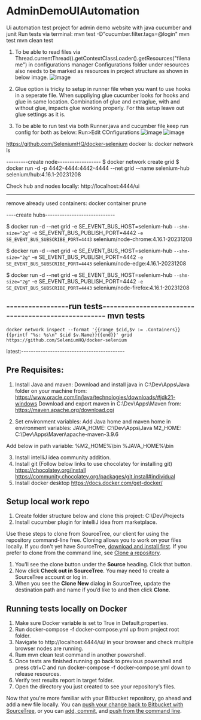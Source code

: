 # AdminDemoUIAutomation
Ui automation test project for admin demo website with java cucumber and junit
Run tests via terminal: 
mvn test -D"cucumber.filter.tags=@login"
mvn test
mvn clean test
1. To be able to read files via Thread.currentThread().getContextClassLoader().getResources("filename") in configurations manager Configurations folder under resources 
also needs to be marked as resources in project structure as shown in below image.
![image](https://user-images.githubusercontent.com/130054374/232771905-afbefaee-ca9e-4c39-b4f5-3afe0e6a1a07.png)


2. Glue option is tricky to setup in runner file when you want to use hooks in a seperate file. When suppliying glue cucumber looks for hooks and glue in same location. 
Combination of glue and extraglue, with and without glue, impacts glue working properly. For this setup leave out glue settings as it is.
3. To be able to run test via both Runner.java and cucumber file keep run config for both as below:
Run>Edit COnfigurations
![image](https://user-images.githubusercontent.com/130054374/232773173-2c7d9458-6e91-4db0-8c3f-957a63b8afdc.png)
![image](https://user-images.githubusercontent.com/130054374/232773282-b52e3692-3be6-455b-903a-43d8eaaa4528.png)

https://github.com/SeleniumHQ/docker-selenium
docker ls:
docker network ls




---------create node------------------
$ docker network create grid
$ docker run -d -p 4442-4444:4442-4444 --net grid --name selenium-hub selenium/hub:4.16.1-20231208

Check hub and nodes locally: http://localhost:4444/ui

-----------------------------------------
remove already used containers:
docker container prune

----create hubs-----------------------------

$ docker run -d --net grid -e SE_EVENT_BUS_HOST=selenium-hub `
    --shm-size="2g" `
    -e SE_EVENT_BUS_PUBLISH_PORT=4442 `
    -e SE_EVENT_BUS_SUBSCRIBE_PORT=4443 `
    selenium/node-chrome:4.16.1-20231208
	
$ docker run -d --net grid -e SE_EVENT_BUS_HOST=selenium-hub `
    --shm-size="2g" `
    -e SE_EVENT_BUS_PUBLISH_PORT=4442 `
    -e SE_EVENT_BUS_SUBSCRIBE_PORT=4443 `
    selenium/node-edge:4.16.1-20231208
	
$ docker run -d --net grid -e SE_EVENT_BUS_HOST=selenium-hub `
    --shm-size="2g" `
    -e SE_EVENT_BUS_PUBLISH_PORT=4442 `
    -e SE_EVENT_BUS_SUBSCRIBE_PORT=4443 `
    selenium/node-firefox:4.16.1-20231208

-----------------run tests----------------------------------------------------
mvn tests
----------------------------------------------------
	docker network inspect --format '{{range $cid,$v := .Containers}}{{printf "%s: %s\n" $cid $v.Name}}{{end}}' grid
	https://github.com/SeleniumHQ/docker-selenium

 latest:-------------------------------------------
 ## Pre Requisites:
1. Install Java and maven:
Download and install java in C:\Dev\Apps\Java folder on your machine from: https://www.oracle.com/in/java/technologies/downloads/#jdk21-windows
Download and export maven in C:\Dev\Apps\Maven from: https://maven.apache.org/download.cgi

2. Set environment variables:
Add Java home and maven home in environment variables:
JAVA_HOME: C:\Dev\Apps\Java
M2_HOME: C:\Dev\Apps\Maven\apache-maven-3.9.6

Add below in path variable:
%M2_HOME%\bin
%JAVA_HOME%\bin

3. Install intelliJ idea community addition.
4. Install git (Follow below links to use chocolatey for installing git)
https://chocolatey.org/install
https://community.chocolatey.org/packages/git.install#individual
5. Install docker desktop
https://docs.docker.com/get-docker/

## Setup local work repo
1. Create folder structure below and clone this project:
C:\Dev\Projects
2. Install cucumber plugin for intelliJ idea from marketplace.

Use these steps to clone from SourceTree, our client for using the repository command-line free. Cloning allows you to work on your files locally. If you don't yet have SourceTree, [download and install first](https://www.sourcetreeapp.com/). If you prefer to clone from the command line, see [Clone a repository](https://confluence.atlassian.com/x/4whODQ).

1. You’ll see the clone button under the **Source** heading. Click that button.
2. Now click **Check out in SourceTree**. You may need to create a SourceTree account or log in.
3. When you see the **Clone New** dialog in SourceTree, update the destination path and name if you’d like to and then click **Clone**.

## Running tests locally on Docker
1. Make sure Docker variable is set to True in Default.properties.
2. Run docker-compose -f docker-compose.yml up from project root folder.
3. Navigate to http://localhost:4444/ui/ in your browser and check multiple browser nodes are running.
4. Rum mvn clean test command in another powershell.
5. Once tests are finished running go back to previous powershell and press ctrl+C and run docker-compose -f docker-compose.yml down to release resources.
6. Verify test results report in target folder.
4. Open the directory you just created to see your repository’s files.

Now that you're more familiar with your Bitbucket repository, go ahead and add a new file locally. You can [push your change back to Bitbucket with SourceTree](https://confluence.atlassian.com/x/iqyBMg), or you can [add, commit,](https://confluence.atlassian.com/x/8QhODQ) and [push from the command line](https://confluence.atlassian.com/x/NQ0zDQ).
 
